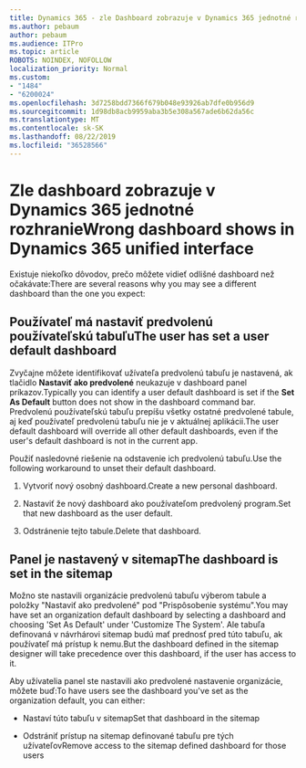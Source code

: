 ```yaml
---
title: Dynamics 365 - zle Dashboard zobrazuje v Dynamics 365 jednotné rozhranie
ms.author: pebaum
author: pebaum
ms.audience: ITPro
ms.topic: article
ROBOTS: NOINDEX, NOFOLLOW
localization_priority: Normal
ms.custom:
- "1484"
- "6200024"
ms.openlocfilehash: 3d7258bdd7366f679b048e93926ab7dfe0b956d9
ms.sourcegitcommit: 1d98db8acb9959aba3b5e308a567ade6b62da56c
ms.translationtype: MT
ms.contentlocale: sk-SK
ms.lasthandoff: 08/22/2019
ms.locfileid: "36528566"
---
```

# <a name="wrong-dashboard-shows-in-dynamics-365-unified-interface"></a><span data-ttu-id="5d910-102">Zle dashboard zobrazuje v Dynamics 365 jednotné rozhranie</span><span class="sxs-lookup"><span data-stu-id="5d910-102">Wrong dashboard shows in Dynamics 365 unified interface</span></span>

<span data-ttu-id="5d910-103">Existuje niekoľko dôvodov, prečo môžete vidieť odlišné dashboard než očakávate:</span><span class="sxs-lookup"><span data-stu-id="5d910-103">There are several reasons why you may see a different dashboard than the one you expect:</span></span>

## <a name="the-user-has-set-a-user-default-dashboard"></a><span data-ttu-id="5d910-104">Používateľ má nastaviť predvolenú používateľskú tabuľu</span><span class="sxs-lookup"><span data-stu-id="5d910-104">The user has set a user default dashboard</span></span> 

<span data-ttu-id="5d910-105">Zvyčajne môžete identifikovať užívateľa predvolenú tabuľu je nastavená, ak tlačidlo **Nastaviť ako predvolené** neukazuje v dashboard panel príkazov.</span><span class="sxs-lookup"><span data-stu-id="5d910-105">Typically you can identify a user default dashboard is set if the **Set As Default** button does not show in the dashboard command bar.</span></span> <span data-ttu-id="5d910-106">Predvolenú používateľskú tabuľu prepíšu všetky ostatné predvolené tabule, aj keď používateľ predvolenú tabuľu nie je v aktuálnej aplikácii.</span><span class="sxs-lookup"><span data-stu-id="5d910-106">The user default dashboard will override all other default dashboards, even if the user's default dashboard is not in the current app.</span></span>

<span data-ttu-id="5d910-107">Použiť nasledovné riešenie na odstavenie ich predvolenú tabuľu.</span><span class="sxs-lookup"><span data-stu-id="5d910-107">Use the following workaround to unset their default dashboard.</span></span>

1. <span data-ttu-id="5d910-108">Vytvoriť nový osobný dashboard.</span><span class="sxs-lookup"><span data-stu-id="5d910-108">Create a new personal dashboard.</span></span>

2. <span data-ttu-id="5d910-109">Nastaviť že nový dashboard ako používateľom predvolený program.</span><span class="sxs-lookup"><span data-stu-id="5d910-109">Set that new dashboard as the user default.</span></span>

3. <span data-ttu-id="5d910-110">Odstránenie tejto tabule.</span><span class="sxs-lookup"><span data-stu-id="5d910-110">Delete that dashboard.</span></span>

## <a name="the-dashboard-is-set-in-the-sitemap"></a><span data-ttu-id="5d910-111">Panel je nastavený v sitemap</span><span class="sxs-lookup"><span data-stu-id="5d910-111">The dashboard is set in the sitemap</span></span>

<span data-ttu-id="5d910-112">Možno ste nastavili organizácie predvolenú tabuľu výberom tabule a položky "Nastaviť ako predvolené" pod "Prispôsobenie systému".</span><span class="sxs-lookup"><span data-stu-id="5d910-112">You may have set an organization default dashboard by selecting a dashboard and choosing 'Set As Default' under 'Customize The System'.</span></span> <span data-ttu-id="5d910-113">Ale tabuľa definovaná v návrhárovi sitemap budú mať prednosť pred túto tabuľu, ak používateľ má prístup k nemu.</span><span class="sxs-lookup"><span data-stu-id="5d910-113">But the dashboard defined in the sitemap designer will take precedence over this dashboard, if the user has access to it.</span></span>

<span data-ttu-id="5d910-114">Aby užívatelia panel ste nastavili ako predvolené nastavenie organizácie, môžete buď:</span><span class="sxs-lookup"><span data-stu-id="5d910-114">To have users see the dashboard you've set as the organization default, you can either:</span></span>

* <span data-ttu-id="5d910-115">Nastaví túto tabuľu v sitemap</span><span class="sxs-lookup"><span data-stu-id="5d910-115">Set that dashboard in the sitemap</span></span>

* <span data-ttu-id="5d910-116">Odstrániť prístup na sitemap definované tabuľu pre tých užívateľov</span><span class="sxs-lookup"><span data-stu-id="5d910-116">Remove access to the sitemap defined dashboard for those users</span></span>
